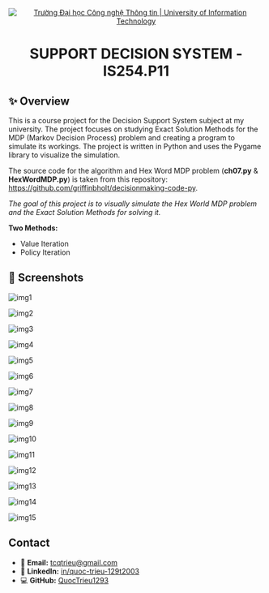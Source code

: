 <p align="center">
  <a href="https://www.uit.edu.vn/" title="University of Infomation Technology" style="border: none;">
    <img src="https://i.imgur.com/WmMnSRt.png" alt="Trường Đại học Công nghệ Thông tin | University of Information Technology">
  </a>
</p>

<h1 align="center"><b>SUPPORT DECISION SYSTEM - IS254.P11</b></h1>
<!--  -->

## ✨ Overview
This is a course project for the Decision Support System subject at my university. The project focuses on studying Exact Solution Methods for the MDP (Markov Decision Process) problem and creating a program to simulate its workings. The project is written in Python and uses the Pygame library to visualize the simulation.

The source code for the algorithm and Hex Word MDP problem (**ch07.py** & **HexWordMDP.py**) is taken from this repository: https://github.com/griffinbholt/decisionmaking-code-py.

*The goal of this project is to visually simulate the Hex World MDP problem and the Exact Solution Methods for solving it.*

**Two Methods:**
- Value Iteration
- Policy Iteration

## 📸 Screenshots

![img1](https://github.com/QuocTrieu1293/host-image/blob/acf3dbe1deed668cdc0769d0c00991e4aa44315b/Exact-Solution-Methods-for-MDP-Algorithm-for-Decision-Making/img1.png)

![img2](https://github.com/QuocTrieu1293/host-image/blob/acf3dbe1deed668cdc0769d0c00991e4aa44315b/Exact-Solution-Methods-for-MDP-Algorithm-for-Decision-Making/img2.png)

![img3](https://github.com/QuocTrieu1293/host-image/blob/acf3dbe1deed668cdc0769d0c00991e4aa44315b/Exact-Solution-Methods-for-MDP-Algorithm-for-Decision-Making/img3.png)

![img4](https://github.com/QuocTrieu1293/host-image/blob/acf3dbe1deed668cdc0769d0c00991e4aa44315b/Exact-Solution-Methods-for-MDP-Algorithm-for-Decision-Making/img4.png)

![img5](https://github.com/QuocTrieu1293/host-image/blob/acf3dbe1deed668cdc0769d0c00991e4aa44315b/Exact-Solution-Methods-for-MDP-Algorithm-for-Decision-Making/img5.png)

![img6](https://github.com/QuocTrieu1293/host-image/blob/acf3dbe1deed668cdc0769d0c00991e4aa44315b/Exact-Solution-Methods-for-MDP-Algorithm-for-Decision-Making/img6.png)

![img7](https://github.com/QuocTrieu1293/host-image/blob/acf3dbe1deed668cdc0769d0c00991e4aa44315b/Exact-Solution-Methods-for-MDP-Algorithm-for-Decision-Making/img7.png)

![img8](https://github.com/QuocTrieu1293/host-image/blob/acf3dbe1deed668cdc0769d0c00991e4aa44315b/Exact-Solution-Methods-for-MDP-Algorithm-for-Decision-Making/img8.png)

![img9](https://github.com/QuocTrieu1293/host-image/blob/acf3dbe1deed668cdc0769d0c00991e4aa44315b/Exact-Solution-Methods-for-MDP-Algorithm-for-Decision-Making/img9.png)

![img10](https://github.com/QuocTrieu1293/host-image/blob/acf3dbe1deed668cdc0769d0c00991e4aa44315b/Exact-Solution-Methods-for-MDP-Algorithm-for-Decision-Making/img10.png)

![img11](https://github.com/QuocTrieu1293/host-image/blob/acf3dbe1deed668cdc0769d0c00991e4aa44315b/Exact-Solution-Methods-for-MDP-Algorithm-for-Decision-Making/img11.png)

![img12](https://github.com/QuocTrieu1293/host-image/blob/acf3dbe1deed668cdc0769d0c00991e4aa44315b/Exact-Solution-Methods-for-MDP-Algorithm-for-Decision-Making/img12.png)

![img13](https://github.com/QuocTrieu1293/host-image/blob/acf3dbe1deed668cdc0769d0c00991e4aa44315b/Exact-Solution-Methods-for-MDP-Algorithm-for-Decision-Making/img13.png)

![img14](https://github.com/QuocTrieu1293/host-image/blob/acf3dbe1deed668cdc0769d0c00991e4aa44315b/Exact-Solution-Methods-for-MDP-Algorithm-for-Decision-Making/img14.png)

![img15](https://github.com/QuocTrieu1293/host-image/blob/acf3dbe1deed668cdc0769d0c00991e4aa44315b/Exact-Solution-Methods-for-MDP-Algorithm-for-Decision-Making/img15.png)

## Contact
- 📩 **Email:** tcqtrieu@gmail.com
- 🔗 **LinkedIn:** [in/quoc-trieu-129t2003](https://www.linkedin.com/in/quoc-trieu-129t2003/)
- 💻 **GitHub:** [QuocTrieu1293](https://github.com/QuocTrieu1293)

